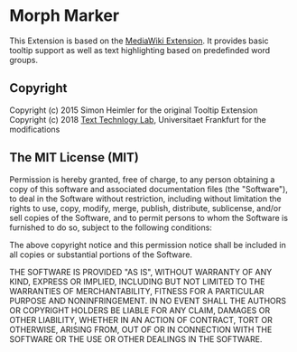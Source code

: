 # Morph Marker

This Extension is based on the [MediaWiki Extension](https://www.mediawiki.org/wiki/Extension:SimpleTooltip). It provides basic tooltip support as well as text highlighting based on predefinded word groups.

## Copyright 

Copyright (c) 2015 Simon Heimler for the original Tooltip Extension
Copyright (c) 2018 [Text Technlogy Lab](https://www.texttechnologylab.org/"), Universitaet Frankfurt for the modifications

## The MIT License (MIT)

Permission is hereby granted, free of charge, to any person obtaining a copy of this software and associated documentation files (the "Software"), to deal in the Software without restriction, including without limitation the rights to use, copy, modify, merge, publish, distribute, sublicense, and/or sell copies of the Software, and to permit persons to whom the Software is furnished to do so, subject to the following conditions:

The above copyright notice and this permission notice shall be included in all copies or substantial portions of the Software.

THE SOFTWARE IS PROVIDED "AS IS", WITHOUT WARRANTY OF ANY KIND, EXPRESS OR IMPLIED, INCLUDING BUT NOT LIMITED TO THE WARRANTIES OF MERCHANTABILITY, FITNESS FOR A PARTICULAR PURPOSE AND NONINFRINGEMENT. IN NO EVENT SHALL THE AUTHORS OR COPYRIGHT HOLDERS BE LIABLE FOR ANY CLAIM, DAMAGES OR OTHER LIABILITY, WHETHER IN AN ACTION OF CONTRACT, TORT OR OTHERWISE, ARISING FROM, OUT OF OR IN CONNECTION WITH THE SOFTWARE OR THE USE OR OTHER DEALINGS IN THE SOFTWARE.
